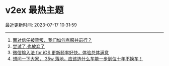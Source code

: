 # v2ex 最热主题

最近更新时间: 2023-07-17 10:31:59

--- 
1. [面对信任被背叛，我们如何克服并前行？](https://www.v2ex.com/t/957237) 
2. [尝试了,也放弃了](https://www.v2ex.com/t/957251) 
3. [微信输入法 for iOS 更新频率好快，体验总体满意](https://www.v2ex.com/t/957253) 
4. [想问一下大家， 35w 落地，应该选什么车能一步到位十年不换车！](https://www.v2ex.com/t/957255) 
